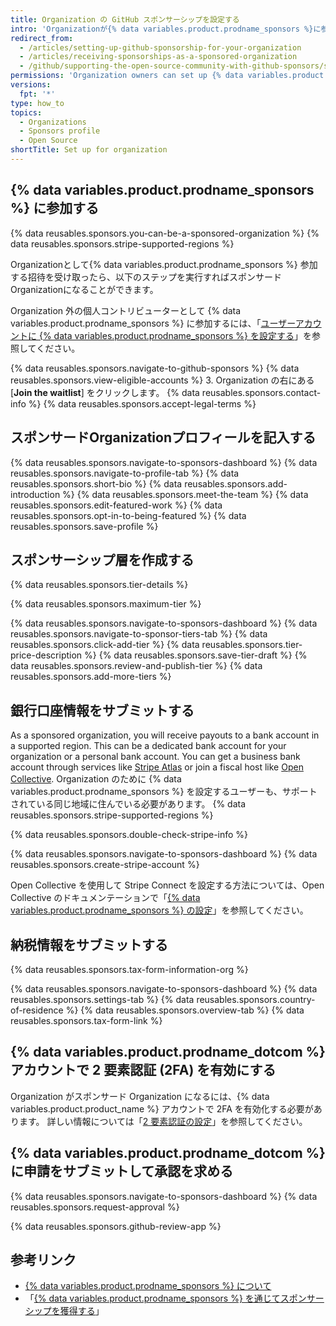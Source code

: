 ```yaml
---
title: Organization の GitHub スポンサーシップを設定する
intro: 'Organizationが{% data variables.product.prodname_sponsors %}に参加すると、作業に対する報酬を得られます。'
redirect_from:
  - /articles/setting-up-github-sponsorship-for-your-organization
  - /articles/receiving-sponsorships-as-a-sponsored-organization
  - /github/supporting-the-open-source-community-with-github-sponsors/setting-up-github-sponsors-for-your-organization
permissions: 'Organization owners can set up {% data variables.product.prodname_sponsors %} for an organization.'
versions:
  fpt: '*'
type: how_to
topics:
  - Organizations
  - Sponsors profile
  - Open Source
shortTitle: Set up for organization
---
```


## {% data variables.product.prodname_sponsors %} に参加する

{% data reusables.sponsors.you-can-be-a-sponsored-organization %} {% data reusables.sponsors.stripe-supported-regions %}

Organizationとして{% data variables.product.prodname_sponsors %} 参加する招待を受け取ったら、以下のステップを実行すればスポンサードOrganizationになることができます。

Organization 外の個人コントリビューターとして {% data variables.product.prodname_sponsors %} に参加するには、「[ユーザーアカウントに {% data variables.product.prodname_sponsors %} を設定する](/sponsors/receiving-sponsorships-through-github-sponsors/setting-up-github-sponsors-for-your-user-account)」を参照してください。

{% data reusables.sponsors.navigate-to-github-sponsors %}
{% data reusables.sponsors.view-eligible-accounts %}
3. Organization の右にある [**Join the waitlist**] をクリックします。
{% data reusables.sponsors.contact-info %}
{% data reusables.sponsors.accept-legal-terms %}

## スポンサードOrganizationプロフィールを記入する

{% data reusables.sponsors.navigate-to-sponsors-dashboard %}
{% data reusables.sponsors.navigate-to-profile-tab %}
{% data reusables.sponsors.short-bio %}
{% data reusables.sponsors.add-introduction %}
{% data reusables.sponsors.meet-the-team %}
{% data reusables.sponsors.edit-featured-work %}
{% data reusables.sponsors.opt-in-to-being-featured %}
{% data reusables.sponsors.save-profile %}

## スポンサーシップ層を作成する

{% data reusables.sponsors.tier-details %}

{% data reusables.sponsors.maximum-tier %}

{% data reusables.sponsors.navigate-to-sponsors-dashboard %}
{% data reusables.sponsors.navigate-to-sponsor-tiers-tab %}
{% data reusables.sponsors.click-add-tier %}
{% data reusables.sponsors.tier-price-description %}
{% data reusables.sponsors.save-tier-draft %}
{% data reusables.sponsors.review-and-publish-tier %}
{% data reusables.sponsors.add-more-tiers %}

## 銀行口座情報をサブミットする

As a sponsored organization, you will receive payouts to a bank account in a supported region. This can be a dedicated bank account for your organization or a personal bank account. You can get a business bank account through services like [Stripe Atlas](https://stripe.com/atlas) or join a fiscal host like [Open Collective](https://opencollective.com/). Organization のために {% data variables.product.prodname_sponsors %} を設定するユーザーも、サポートされている同じ地域に住んでいる必要があります。 {% data reusables.sponsors.stripe-supported-regions %}

{% data reusables.sponsors.double-check-stripe-info %}

{% data reusables.sponsors.navigate-to-sponsors-dashboard %}
{% data reusables.sponsors.create-stripe-account %}

Open Collective を使用して Stripe Connect を設定する方法については、Open Collective のドキュメンテーションで「[{% data variables.product.prodname_sponsors %} の設定](https://docs.opencollective.com/help/collectives/github-sponsors)」を参照してください。

## 納税情報をサブミットする

{% data reusables.sponsors.tax-form-information-org %}

{% data reusables.sponsors.navigate-to-sponsors-dashboard %}
{% data reusables.sponsors.settings-tab %}
{% data reusables.sponsors.country-of-residence %}
{% data reusables.sponsors.overview-tab %}
{% data reusables.sponsors.tax-form-link %}

## {% data variables.product.prodname_dotcom %} アカウントで 2 要素認証 (2FA) を有効にする

Organization がスポンサード Organization になるには、{% data variables.product.product_name %} アカウントで 2FA を有効化する必要があります。 詳しい情報については「[2 要素認証の設定](/articles/configuring-two-factor-authentication)」を参照してください。

## {% data variables.product.prodname_dotcom %} に申請をサブミットして承認を求める

{% data reusables.sponsors.navigate-to-sponsors-dashboard %}
{% data reusables.sponsors.request-approval %}

{% data reusables.sponsors.github-review-app %}

## 参考リンク
- [{% data variables.product.prodname_sponsors %} について](/sponsors/getting-started-with-github-sponsors/about-github-sponsors)
- 「[{% data variables.product.prodname_sponsors %} を通じてスポンサーシップを獲得する](/sponsors/receiving-sponsorships-through-github-sponsors)」
